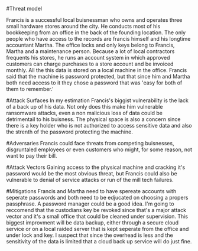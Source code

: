 #Threat model

Francis is a successful local buisnessman who owns and operates three small hardware stores around the city. He conducts most of his bookkeeping from an office in the back of the founding location. The only people who have access to the records are francis himself and his longtime accountant Martha. The office locks and only keys belong to Francis, Martha and a maintenance person. Because a lot of local contractors frequents his stores, he runs an account system in which approved customers can charge purchases to a store account and be invoiced monthly. All the this data is stored on a local machine in the office. Francis said that the machine is password protected, but that since him and Martha both need access to it they chose a password that was 'easy for both of them to remember.'

#Attack Surfaces
In my estimation Francis's biggist vulnerability is the lack of a back up of his data. Not only does this make him vulnerable ransomware attacks, even a non malicious loss of data could be detrimentail to his buisness. The physical space is also a concern since there is a key holder who is not authorized to access sensitive data and also the strenth of the password protecting the machine.

#Adversaries
Francis could face threats from competing buisnesses, disgruntaled employees or even customers who might, for some reason, not want to pay their bill.

#Attack Vectors
Gaining access to the physical machine and cracking it's password would be the most obvious threat, but Francis could also be vulnerable to denial of service attacks or run of the mill tech failures.

 #Mitigations
 Francis and Martha need to have spereate accounts with seperate passwords and both need to be edjucated on choosing a propers passphrase. A password manager could be a good idea. I'm going to reccomend that the custodians key be revoked since that's a major attack vector and it's a small office that could be cleaned under supervision. This biggest improvment will be data backup, either through a secure cloud service or on a local raided server that is kept seperate from the office and under lock and key. I suspect that since the overhead is less and the sensitivity of the data is limited that a cloud back up service will do just fine.